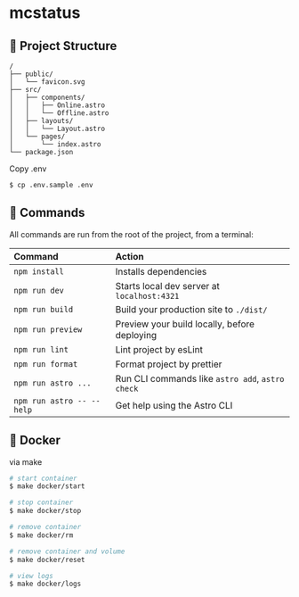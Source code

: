 # mcstatus

## 🚀 Project Structure

```text
/
├── public/
│   └── favicon.svg
├── src/
│   ├── components/
│   │   ├── Online.astro
│   │   └── Offline.astro
│   ├── layouts/
│   │   └── Layout.astro
│   └── pages/
│       └── index.astro
└── package.json
```

Copy .env

```bash
$ cp .env.sample .env
```

## 🧞 Commands

All commands are run from the root of the project, from a terminal:

| Command                   | Action                                           |
| :------------------------ | :----------------------------------------------- |
| `npm install`             | Installs dependencies                            |
| `npm run dev`             | Starts local dev server at `localhost:4321`      |
| `npm run build`           | Build your production site to `./dist/`          |
| `npm run preview`         | Preview your build locally, before deploying     |
| `npm run lint`            | Lint project by esLint                           |
| `npm run format`          | Format project by prettier                       |
| `npm run astro ...`       | Run CLI commands like `astro add`, `astro check` |
| `npm run astro -- --help` | Get help using the Astro CLI                     |

## 🐳 Docker

via make

```bash
# start container
$ make docker/start

# stop container
$ make docker/stop

# remove container
$ make docker/rm

# remove container and volume
$ make docker/reset

# view logs
$ make docker/logs
```
